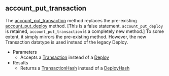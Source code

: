 ## account_put_transaction
The [account_put_transaction](./rpc-2.0/account_put_transaction.json.md) method replaces the pre-existing [account_put_deploy](./rpc-1.5/account_put_deploy.json.md) method. [This is a false statement. `account_put_deploy` is retained, `account_put_transaction` is a completely new method.] To some extent, it simply mirrors the pre-existing method. However, the new Transaction datatype is used instead of the legacy Deploy.

- Parameters
  - Accepts a [Transaction](./rpc-2.0/schema/Transaction.json.md) instead of a [Deploy](./rpc-1.5/schema/Deploy.json.md)   
- Results
  - Returns a [TransactionHash](./rpc-2.0/schema/TransactionHash.json.md) instead of a [DeployHash](./rpc-1.5/schema/DeployHash.json.md)